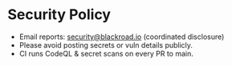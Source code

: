 # Security Policy

- Email reports: security@blackroad.io (coordinated disclosure)
- Please avoid posting secrets or vuln details publicly.
- CI runs CodeQL & secret scans on every PR to main.

